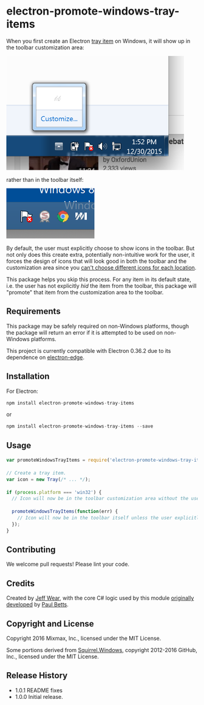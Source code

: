 # electron-promote-windows-tray-items

When you first create an Electron [tray item][tray item] on Windows, it will show up in the toolbar
customization area:

<img src="docs/customization_area.png" height="300" alt="customization area">

rather than in the toolbar itself:

<img src="docs/toolbar.png" alt="toolbar">

By default, the user must explicitly choose to show icons in the toolbar. But not only does this
create extra, potentially non-intuitive work for the user, it forces the design of icons that
will look good in both the toolbar and the customization area since you
[can't choose different icons for each location][different icons].

This package helps you skip this process. For any item in its default state, i.e. the user has not
explicitly _hid_ the item from the toolbar, this package will "promote" that item from the customization
area to the toolbar.

## Requirements

This package may be safely required on non-Windows platforms, though the package will return an error
if it is attempted to be used on non-Windows platforms.

This project is currently compatible with Electron 0.36.2 due to its dependence on
[electron-edge][electron-edge].

## Installation

For Electron:

```js
npm install electron-promote-windows-tray-items
```
or
```js
npm install electron-promote-windows-tray-items --save
```

## Usage

```js
var promoteWindowsTrayItems = require('electron-promote-windows-tray-items');

// Create a tray item.
var icon = new Tray(/* ... */);

if (process.platform === 'win32') {
  // Icon will now be in the toolbar customization area without the user explicitly toggling it to show in the toolbar.

  promoteWindowsTrayItems(function(err) {
    // Icon will now be in the toolbar itself unless the user explicitly hid it from the toolbar.
  });
}
```

## Contributing

We welcome pull requests! Please lint your code.

## Credits

Created by [Jeff Wear][Jeff Wear], with the core C# logic used by this module
[originally developed][original PR] by [Paul Betts][Paul Betts].

## Copyright and License

Copyright 2016 Mixmax, Inc., licensed under the MIT License.

Some portions derived from [Squirrel.Windows][Squirrel.Windows], copyright 2012-2016 GitHub, Inc.,
licensed under the MIT License.

[tray item]: https://github.com/atom/electron/blob/master/docs/api/tray.md
[different icons]: https://github.com/atom/electron/issues/3970
[electron-edge]: https://github.com/kexplo/electron-edge#electron-edge
[Jeff Wear]: https://github.com/wearhere
[original PR]: https://github.com/Squirrel/Squirrel.Windows/pull/447
[Paul Betts]: https://github.com/paulcbetts
[Squirrel.Windows]: https://github.com/Squirrel/Squirrel.Windows

## Release History

* 1.0.1 README fixes
* 1.0.0 Initial release.
